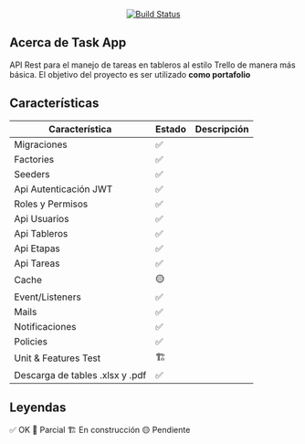 <p align="center">
<a href="https://github.com/zockfoul/task-app-api/actions/workflows/ci.yml"><img src="https://github.com/zockfoul/task-api/actions/workflows/ci.yml/badge.svg" alt="Build Status"></img></a>
</p>

## Acerca de Task App
API Rest para el manejo de tareas en tableros al estilo Trello de manera más básica. El objetivo del proyecto es ser utilizado **como portafolio**

## Características

| Característica                  | Estado | Descripción             |
|---------------------------------| ---- |-------------------------|
| Migraciones                     | ✅ |                         |
| Factories                       | ✅ |                         |
| Seeders                         | ✅ |                         |
| Api Autenticación JWT           | ✅ |                         |
| Roles y Permisos                | ✅ |                         |
| Api Usuarios                    | ✅ |                         |
| Api Tableros                    | ✅ |                         |
| Api Etapas                      | ✅ |                         |
| Api Tareas                      | ✅ |                         |
| Cache                           | 🟡 |                         |
| Event/Listeners                 | ✅ |                         |
| Mails                           | ✅ |                         |
| Notificaciones                  | ✅ |                         |
| Policies                        | ✅ |                         |
| Unit & Features Test            | 🏗️ |                         |
| Descarga de tables .xlsx y .pdf | ✅ |                         |

## Leyendas

✅ OK 
🔵 Parcial
🏗️ En construcción
🟡 Pendiente

